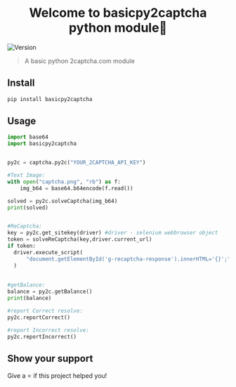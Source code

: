 <h1 align="center">Welcome to basicpy2captcha python module👋</h1>
<p>
  <img alt="Version" src="https://img.shields.io/badge/version-1.0.0-blue.svg?cacheSeconds=2592000" />
</p>

> A basic python 2captcha.com module

## Install

```sh
pip install basicpy2captcha
```

## Usage

```py
import base64
import basicpy2captcha


py2c = captcha.py2c("YOUR_2CAPTCHA_API_KEY")

#Text Image:
with open("captcha.png", "rb") as f:
    img_b64 = base64.b64encode(f.read())

solved = py2c.solveCaptcha(img_b64)
print(solved)


#ReCaptcha:
key = py2c.get_sitekey(driver) #driver - selenium webbrowser object
token = solveReCaptcha(key,driver.current_url)
if token:
  driver.execute_script(
      "document.getElementById('g-recaptcha-response').innerHTML='{}';".format(token)
  )
  
  
#getBalance:
balance = py2c.getBalance()
print(balance)

#report Correct resolve:
py2c.reportCorrect()

#report Incorrect resolve:
py2c.reportIncorrect()
```

## Show your support

Give a ⭐️ if this project helped you!
